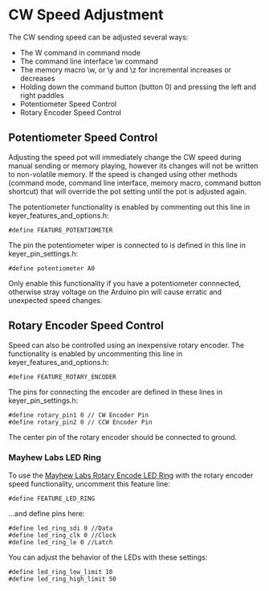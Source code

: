 # CW Speed Adjustment

The CW sending speed can be adjusted several ways:

* The W command in command mode
* The command line interface \w command
* The memory macro \w, or \y and \z for incremental increases or decreases
* Holding down the command button (button 0) and pressing the left and right paddles
* Potentiometer Speed Control
* Rotary Encoder Speed Control

## Potentiometer Speed Control

Adjusting the speed pot will immediately change the CW speed during manual sending or memory playing, however its changes will not be written to non-volatile memory.  If the speed is changed using other methods (command mode, command line interface, memory macro, command button shortcut) that will override the pot setting until the pot is adjusted again.

The potentiometer functionality is enabled by commenting out this line in keyer_features_and_options.h:

    #define FEATURE_POTENTIOMETER

The pin the potentiometer wiper is connected to is defined in this line in keyer_pin_settings.h:

    #define potentiometer A0

Only enable this functionality if you have a potentiometer connnected, otherwise stray voltage on the Arduino pin will cause erratic and unexpected speed changes.

## Rotary Encoder Speed Control

Speed can also be controlled using an inexpensive rotary encoder.  The functionality is enabled by uncommenting this line in keyer_features_and_options.h:

    #define FEATURE_ROTARY_ENCODER

The pins for connecting the encoder are defined in these lines in keyer_pin_settings.h:

    #define rotary_pin1 0 // CW Encoder Pin
    #define rotary_pin2 0 // CCW Encoder Pin

The center pin of the rotary encoder should be connected to ground.

### Mayhew Labs LED Ring

To use the [Mayhew Labs Rotary Encode LED Ring](http://mayhewlabs.com/products/rotary-encoder-led-ring) with the rotary encoder speed functionality, uncomment this feature line:

    #define FEATURE_LED_RING

…and define pins here:

    #define led_ring_sdi 0 //Data
    #define led_ring_clk 0 //Clock
    #define led_ring_le 0 //Latch

You can adjust the behavior of the LEDs with these settings:

    #define led_ring_low_limit 10
    #define led_ring_high_limit 50
